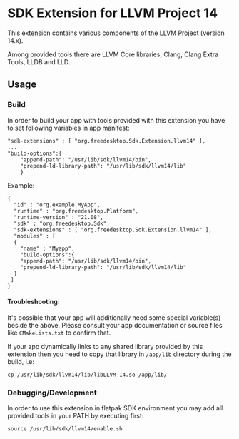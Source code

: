# SDK Extension for LLVM Project 14

This extension contains various components of the [LLVM Project](https://llvm.org) (version 14.x).

Among provided tools there are LLVM Core libraries, Clang, Clang Extra Tools, LLDB and LLD.

## Usage

### Build

In order to build your app with tools provided with this extension you have to set following variables in app manifest:

```
"sdk-extensions" : [ "org.freedesktop.Sdk.Extension.llvm14" ],
...
"build-options":{
    "append-path": "/usr/lib/sdk/llvm14/bin",
    "prepend-ld-library-path": "/usr/lib/sdk/llvm14/lib"
    }
```
Example:
```
{
  "id" : "org.example.MyApp",
  "runtime" : "org.freedesktop.Platform",
  "runtime-version" : "21.08",
  "sdk" : "org.freedesktop.Sdk",
  "sdk-extensions" : [ "org.freedesktop.Sdk.Extension.llvm14" ],
  "modules" : [
  {
    "name" : "Myapp",
    "build-options":{
    "append-path": "/usr/lib/sdk/llvm14/bin",
    "prepend-ld-library-path": "/usr/lib/sdk/llvm14/lib"
  }
 ]
}
```

#### Troubleshooting:

It's possible that your app will additionally need some special variable(s) beside the above. Please consult your app documentation or source files like `CMakeLists.txt` to confirm that.

If your app dynamically links to any shared library provided by this extension then you need to copy that library in `/app/lib` directory during the build, i.e:
```
cp /usr/lib/sdk/llvm14/lib/libLLVM-14.so /app/lib/
```

### Debugging/Development

In order to use this extension in flatpak SDK environment you may add all provided tools in your PATH by executing first:
```
source /usr/lib/sdk/llvm14/enable.sh
```

